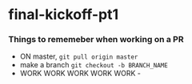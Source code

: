 # final-kickoff-pt1

### Things to rememeber when working on a PR

- ON master, `git pull origin master`
- make a branch `git checkout -b BRANCH_NAME`
- WORK WORK WORK WORK WORK -